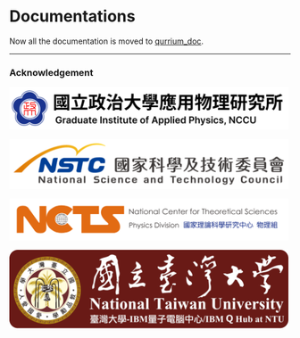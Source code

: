 # Documentations

Now all the documentation is moved to [qurrium_doc](https://github.com/harui2019/qurrium_doc).

---

### Acknowledgement

<p><img src="https://raw.githubusercontent.com/harui2019/harui2019/main/docs/image/logo/NCCU_Physics_Logo.png" href="https://phys.nccu.edu.tw/" alt="National Chengchi University" width="500" ></p>

<p><img src="https://raw.githubusercontent.com/harui2019/harui2019/main/docs/image/logo/NSTC_Logo.png" href="https://www.nstc.gov.tw/" alt="NSTC" width="500" ></p>

<p><img src="https://raw.githubusercontent.com/harui2019/harui2019/main/docs/image/logo/NCTS_Phys_Logo.png" href="https://phys.ncts.ntu.edu.tw/" alt="National Center for Theoretical Sciences, Physics Division" width="500" ></p>

<p><img src="https://raw.githubusercontent.com/harui2019/harui2019/main/docs/image/logo/NTU_IBM_Q_Hub_Logo.png" href="https://quantum.ntu.edu.tw/" alt="IBM Quantum Hub at National Taiwan University" width="500"></p>
